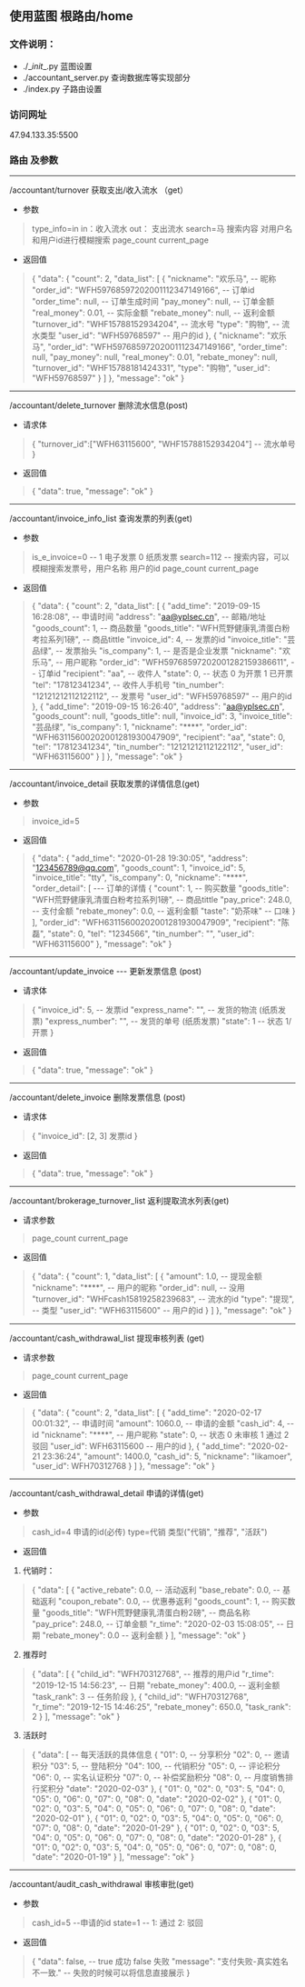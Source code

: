 ## 使用蓝图 根路由/home

### 文件说明：
* ./\__init__.py  蓝图设置
* ./accountant_server.py  查询数据库等实现部分
* ./index.py 子路由设置

### 访问网址
47.94.133.35:5500

### 路由 及参数

------------------------------------------------
/accountant/turnover     获取支出/收入流水 （get）
* 参数
> type_info=in    in：收入流水   out： 支出流水
> search=马        搜索内容 对用户名和用户id进行模糊搜索
> page_count
> current_page
* 返回值
> {
  "data": {
    "count": 2,
    "data_list": [
      {
        "nickname": "欢乐马",                           -- 昵称
        "order_id": "WFH59768597202001112347149166",   -- 订单id
        "order_time": null,                            -- 订单生成时间
        "pay_money": null,                             -- 订单金额
        "real_money": 0.01,                            -- 实际金额
        "rebate_money": null,                          -- 返利金额
        "turnover_id": "WHF15788152934204",            -- 流水号
        "type": "购物",                                -- 流水类型
        "user_id": "WFH59768597"                       -- 用户的id
      },
      {
        "nickname": "欢乐马",
        "order_id": "WFH59768597202001112347149166",
        "order_time": null,
        "pay_money": null,
        "real_money": 0.01,
        "rebate_money": null,
        "turnover_id": "WHF15788181424331",
        "type": "购物",
        "user_id": "WFH59768597"
      }
    ]
  },
  "message": "ok"
}

-----------------------------------------------------------
/accountant/delete_turnover     删除流水信息(post)
* 请求体
> {
	"turnover_id":["WFH63115600", "WHF15788152934204"]  -- 流水单号
}
* 返回值
> {
  "data": true,
  "message": "ok"
}
------------------------------------------------------------
/accountant/invoice_info_list        查询发票的列表(get)
* 参数
> is_e_invoice=0   -- 1 电子发票 0 纸质发票
> search=112       -- 搜索内容，可以模糊搜索发票号，用户名称  用户的id
> page_count
> current_page
* 返回值
> {
  "data": {
    "count": 2,
    "data_list": [
      {
        "add_time": "2019-09-15 16:28:08",        -- 申请时间
        "address": "aa@yplsec.cn",                -- 邮箱/地址
        "goods_count": 1,                          -- 商品数量
        "goods_title": "WFH荒野健康乳清蛋白粉考拉系列1磅",   -- 商品tittle
        "invoice_id": 4,                           -- 发票的id
        "invoice_title": "芸品绿",                  -- 发票抬头
        "is_company": 1,                           -- 是否是企业发票
        "nickname": "欢乐马",                       -- 用户昵称
        "order_id": "WFH59768597202001282159386611",  -- 订单id
        "recipient": "aa",                            -- 收件人
        "state": 0,                                  -- 状态 0 为开票  1 已开票
        "tel": "17812341234",                        -- 收件人手机号
        "tin_number": "12121212112122112",           -- 发票号
        "user_id": "WFH59768597"                      -- 用户的id
      },
      {
        "add_time": "2019-09-15 16:26:40",
        "address": "aa@yplsec.cn",
        "goods_count": null,
        "goods_title": null,
        "invoice_id": 3,
        "invoice_title": "芸品绿",
        "is_company": 1,
        "nickname": "****",
        "order_id": "WFH63115600202001281930047909",
        "recipient": "aa",
        "state": 0,
        "tel": "17812341234",
        "tin_number": "12121212112122112",
        "user_id": "WFH63115600"
      }
    ]
  },
  "message": "ok"
}

---------------------------------------------------------------
/accountant/invoice_detail   获取发票的详情信息(get)
* 参数
> invoice_id=5
* 返回值
>{
  "data": {
    "add_time": "2020-01-28 19:30:05",
    "address": "123456789@qq.com",
    "goods_count": 1,
    "invoice_id": 5,
    "invoice_title": "tty",
    "is_company": 0,
    "nickname": "****",
    "order_detail": [                                    --- 订单的详情
      {
        "count": 1,                                     -- 购买数量
        "goods_title": "WFH荒野健康乳清蛋白粉考拉系列1磅",  -- 商品tittle
        "pay_price": 248.0,             -- 支付金额
        "rebate_money": 0.0,            -- 返利金额
        "taste": "奶茶味"                -- 口味
      }
    ],
    "order_id": "WFH63115600202001281930047909",
    "recipient": "陈磊",
    "state": 0,
    "tel": "1234566",
    "tin_number": "",
    "user_id": "WFH63115600"
  },
  "message": "ok"
}

-------------------------------------------
/accountant/update_invoice        --- 更新发票信息 (post)    


* 请求体
> {
	"invoice_id": 5,            -- 发票id
	"express_name": "",         -- 发货的物流 (纸质发票)
	"express_number": "",       -- 发货的单号 (纸质发票)
	"state": 1                  -- 状态 1/开票 
}
* 返回值
>{
  "data": true,
  "message": "ok"
}


---------------------------------------------------
/accountant/delete_invoice    删除发票信息 (post)

* 请求体
>{
	"invoice_id": [2, 3]   发票id
}
* 返回值
>{
  "data": true,
  "message": "ok"
}

----------------------------------------------------------
/accountant/brokerage_turnover_list   返利提取流水列表(get)

* 请求参数
> page_count
> current_page
* 返回值
> {
  "data": {
    "count": 1,
    "data_list": [
      {
        "amount": 1.0,                        -- 提现金额
        "nickname": "****",                   -- 用户的昵称
        "order_id": null,                     -- 没用
        "turnover_id": "WHFcash15819258239683",  -- 流水的id
        "type": "提现",                        -- 类型
        "user_id": "WFH63115600"              -- 用户的id
      }
    ]
  },
  "message": "ok"
}

----------------------------------------------------------
/accountant/cash_withdrawal_list   提现审核列表 (get)

* 请求参数
> page_count
> current_page
* 返回值
> {
  "data": {
    "count": 2,
    "data_list": [
      {
        "add_time": "2020-02-17 00:01:32",     -- 申请时间
        "amount": 1060.0,                      -- 申请的金额
        "cash_id": 4,                          -- id
        "nickname": "****",                    -- 用户昵称
        "state": 0,                            -- 状态 0 未审核 1 通过 2 驳回
        "user_id": WFH63115600                 -- 用户的id
      },
      {
        "add_time": "2020-02-21 23:36:24",
        "amount": 1400.0,
        "cash_id": 5,
        "nickname": "likamoer",
        "user_id": WFH70312768
      }
    ]
  },
  "message": "ok"
}

--------------------------------------------------
/accountant/cash_withdrawal_detail  申请的详情(get)
* 参数
> cash_id=4  申请的id(必传)
> type=代销   类型("代销", "推荐", "活跃")

* 返回值
1. 代销时：
> {
  "data": [
    {
      "active_rebate": 0.0,                  -- 活动返利
      "base_rebate": 0.0,                    -- 基础返利
      "coupon_rebate": 0.0,                  -- 优惠券返利
      "goods_count": 1,                      -- 购买数量
      "goods_title": "WFH荒野健康乳清蛋白粉2磅", -- 商品名称
      "pay_price": 248.0,                     -- 订单金额
      "r_time": "2020-02-03 15:08:05",        -- 日期
      "rebate_money": 0.0                     -- 返利金额
    }
  ],
  "message": "ok"
}
2. 推荐时
> {
  "data": [
    {
      "child_id": "WFH70312768",            -- 推荐的用户id
      "r_time": "2019-12-15 14:56:23",      -- 日期
      "rebate_money": 400.0,                -- 返利金额
      "task_rank": 3                        -- 任务阶段
    },
    {
      "child_id": "WFH70312768",          
      "r_time": "2019-12-15 14:46:25",
      "rebate_money": 650.0,
      "task_rank": 2
    }
  ],
  "message": "ok"
}
3. 活跃时
> {
  "data": [                 -- 每天活跃的具体信息
    {
      "01": 0,               -- 分享积分
      "02": 0,               -- 邀请积分
      "03": 5,               -- 登陆积分
      "04": 100,             -- 代销积分
      "05": 0,               -- 评论积分
      "06": 0,               -- 实名认证积分
      "07": 0,               -- 补偿奖励积分
      "08": 0,               -- 月度销售排行奖积分
      "date": "2020-02-03"
    },
    {
      "01": 0,
      "02": 0,
      "03": 5,
      "04": 0,
      "05": 0,
      "06": 0,
      "07": 0,
      "08": 0,
      "date": "2020-02-02"
    },
    {
      "01": 0,
      "02": 0,
      "03": 5,
      "04": 0,
      "05": 0,
      "06": 0,
      "07": 0,
      "08": 0,
      "date": "2020-02-01"
    },
    {
      "01": 0,
      "02": 0,
      "03": 5,
      "04": 0,
      "05": 0,
      "06": 0,
      "07": 0,
      "08": 0,
      "date": "2020-01-29"
    },
    {
      "01": 0,
      "02": 0,
      "03": 5,
      "04": 0,
      "05": 0,
      "06": 0,
      "07": 0,
      "08": 0,
      "date": "2020-01-28"
    },
    {
      "01": 0,
      "02": 0,
      "03": 5,
      "04": 0,
      "05": 0,
      "06": 0,
      "07": 0,
      "08": 0,
      "date": "2020-01-19"
    }
  ],
  "message": "ok"
}

-------------------------------------------
/accountant/audit_cash_withdrawal   审核审批(get)
* 参数
> cash_id=5   --申请的id
> state=1     -- 1: 通过  2: 驳回
* 返回值
> {
  "data": false,              -- true 成功 false 失败
  "message": "支付失败-真实姓名不一致."     -- 失败的时候可以将信息直接展示
}
